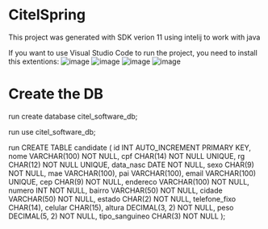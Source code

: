 # CitelSpring

This project was generated with SDK verion 11
using intelij to work with java

If you want to use Visual Studio Code to run the project, you need to install this extentions:
![image](https://github.com/ViitorSG/citel-spring/assets/89858196/93d5bfdd-ffe4-4874-84ec-29820c5b84fd)
![image](https://github.com/ViitorSG/citel-spring/assets/89858196/72997ebe-0eae-4b5e-bdb4-c84163aad128)
![image](https://github.com/ViitorSG/citel-spring/assets/89858196/fc82324d-3161-4f8c-87bd-83b118013da5)
![image](https://github.com/ViitorSG/citel-spring/assets/89858196/7ea7b750-65f4-4dda-994b-ad39b260e774)


# Create the DB

run create database citel_software_db;

run use citel_software_db;

run CREATE TABLE candidate (
    id INT AUTO_INCREMENT PRIMARY KEY,
    nome VARCHAR(100) NOT NULL,
    cpf CHAR(14) NOT NULL UNIQUE,
    rg CHAR(12) NOT NULL UNIQUE,
    data_nasc DATE NOT NULL,
    sexo CHAR(9) NOT NULL,
    mae VARCHAR(100),
    pai VARCHAR(100),
    email VARCHAR(100) UNIQUE,
    cep CHAR(9) NOT NULL,
    endereco VARCHAR(100) NOT NULL,
    numero INT NOT NULL,
    bairro VARCHAR(50) NOT NULL,
    cidade VARCHAR(50) NOT NULL,
    estado CHAR(2) NOT NULL,
    telefone_fixo CHAR(14),
    celular CHAR(15),
    altura DECIMAL(3, 2) NOT NULL,
    peso DECIMAL(5, 2) NOT NULL,
    tipo_sanguineo CHAR(3) NOT NULL
);
